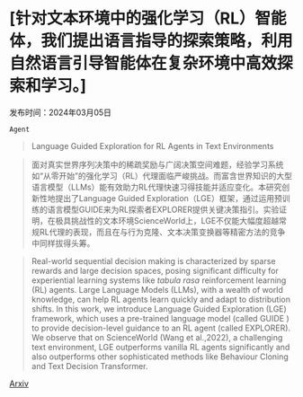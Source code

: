 # [针对文本环境中的强化学习（RL）智能体，我们提出语言指导的探索策略，利用自然语言引导智能体在复杂环境中高效探索和学习。]

发布时间：2024年03月05日

`Agent`

> Language Guided Exploration for RL Agents in Text Environments

> 面对真实世界序列决策中的稀疏奖励与广阔决策空间难题，经验学习系统如“从零开始”的强化学习（RL）代理面临严峻挑战。而富含世界知识的大型语言模型（LLMs）能有效助力RL代理快速习得技能并适应变化。本研究创新性地提出了Language Guided Exploration（LGE）框架，通过运用预训练的语言模型GUIDE来为RL探索者EXPLORER提供关键决策指引。实验证明，在极具挑战性的文本环境ScienceWorld上，LGE不仅能大幅度超越常规RL代理的表现，而且在与行为克隆、文本决策变换器等精密方法的竞争中同样拔得头筹。

> Real-world sequential decision making is characterized by sparse rewards and large decision spaces, posing significant difficulty for experiential learning systems like $\textit{tabula rasa}$ reinforcement learning (RL) agents. Large Language Models (LLMs), with a wealth of world knowledge, can help RL agents learn quickly and adapt to distribution shifts. In this work, we introduce Language Guided Exploration (LGE) framework, which uses a pre-trained language model (called GUIDE ) to provide decision-level guidance to an RL agent (called EXPLORER). We observe that on ScienceWorld (Wang et al.,2022), a challenging text environment, LGE outperforms vanilla RL agents significantly and also outperforms other sophisticated methods like Behaviour Cloning and Text Decision Transformer.

[Arxiv](https://arxiv.org/abs/2403.03141)